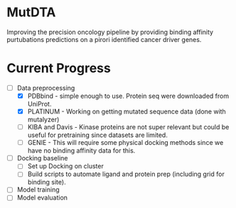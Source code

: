 # MutDTA
Improving the precision oncology pipeline by providing binding affinity purtubations predictions on a pirori identified cancer driver genes.

# Current Progress
- [ ] Data preprocessing
  - [x] PDBbind - simple enough to use. Protein seq were downloaded from UniProt.
  - [x] PLATINUM - Working on getting mutated sequence data (done with mutalyzer)
  - [ ] KIBA and Davis - Kinase proteins are not super relevant but could be useful for pretraining since datasets are limited.
  - [ ] GENIE - This will require some physical docking methods since we have no binding affinity data for this.
- [ ] Docking baseline
  - [ ] Set up Docking on cluster
  - [ ] Build scripts to automate ligand and protein prep (including grid for binding site).
- [ ] Model training
- [ ] Model evaluation